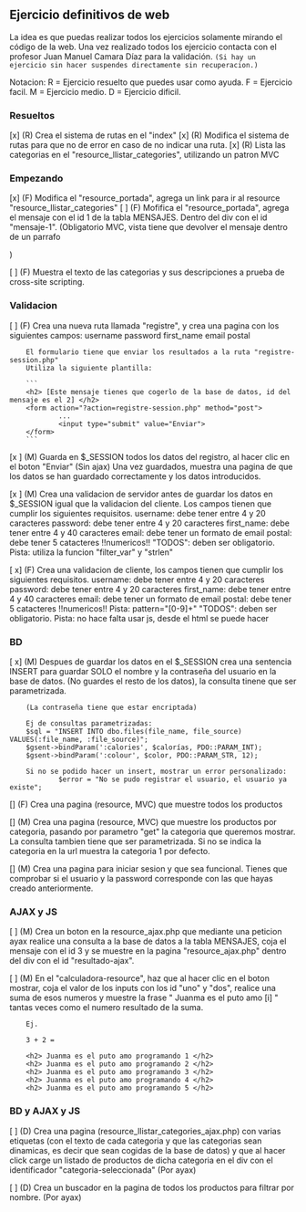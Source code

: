 ## Ejercicio definitivos de web

La idea es que puedas realizar todos los ejercicios solamente mirando el código de la web.
Una vez realizado todos los ejercicio contacta con el profesor Juan Manuel Camara Díaz para
la validación. ```(Si hay un ejercicio sin hacer suspendes directamente sin recuperacion.)```

Notacion:
    R = Ejercicio resuelto que puedes usar como ayuda.
    F = Ejercicio facil.
    M = Ejercicio medio.
    D = Ejercicio dificil.

### Resueltos

[x] (R) Crea el sistema de rutas en el "index"
[x] (R) Modifica el sistema de rutas para que no de error en caso de no indicar una ruta.
[x] (R) Lista las categorias en el "resource_llistar_categories", utilizando un patron MVC

### Empezando

[x] (F) Modifica el "resource_portada", agrega un link para ir al resource "resource_llistar_categories"
[ ] (F) Mofifica el "resource_portada", agrega el mensaje con el id 1 de la tabla MENSAJES.
        Dentro del div con el id "mensaje-1". (Obligatorio MVC, vista tiene que devolver el mensaje dentro de un parrafo <p>)

[ ] (F) Muestra el texto de las categorias y sus descripciones a prueba de cross-site scripting.

### Validacion

[ ] (F) Crea una nueva ruta llamada "registre", y crea una pagina con los siguientes campos:
        username
        password
        first_name
        email
        postal

        El formulario tiene que enviar los resultados a la ruta "registre-session.php"
        Utiliza la siguiente plantilla:

        ```
        <h2> [Este mensaje tienes que cogerlo de la base de datos, id del mensaje es el 2] </h2>
        <form action="?action=registre-session.php" method="post">
                ...
                <input type="submit" value="Enviar">
        </form>
        ```

[x ] (M) Guarda en $_SESSION todos los datos del registro, al hacer clic en el boton "Enviar" (Sin ajax)
        Una vez guardados, muestra una pagina de que los datos se han guardado correctamente y los datos introducidos.

[x ] (M) Crea una validacion de servidor antes de guardar los datos en $_SESSION igual que la validacion del cliente.
        Los campos tienen que cumplir los siguientes requisitos.
                username: debe tener entre 4 y 20 caracteres
                password: debe tener entre 4 y 20 caracteres
                first_name: debe tener entre 4 y 40 caracteres
                email: debe tener un formato de email
                postal: debe tener 5 catacteres !!numericos!!
                "TODOS": deben ser obligatorio.
        Pista: utiliza la funcion "filter_var" y "strlen"

[ x] (F) Crea una validacion de cliente, los campos tienen que cumplir los siguientes requisitos.
        username: debe tener entre 4 y 20 caracteres
        password: debe tener entre 4 y 20 caracteres
        first_name: debe tener entre 4 y 40 caracteres
        email: debe tener un formato de email
        postal: debe tener 5 catacteres !!numericos!! Pista: pattern="[0-9]+"
        "TODOS": deben ser obligatorio.
        Pista: no hace falta usar js, desde el html se puede hacer
        
### BD

[ x] (M) Despues de guardar los datos en el $_SESSION crea una sentencia INSERT para guardar SOLO el nombre y la
        contraseña del usuario en la base de datos. (No guardes el resto de los datos), la consulta tinene que ser parametrizada.

        (La contraseña tiene que estar encriptada)

        Ej de consultas parametrizadas:
        $sql = "INSERT INTO dbo.files(file_name, file_source) VALUES(:file_name, :file_source)";
        $gsent->bindParam(':calories', $calorías, PDO::PARAM_INT);
        $gsent->bindParam(':colour', $color, PDO::PARAM_STR, 12);

        Si no se podido hacer un insert, mostrar un error personalizado:
                $error = "No se pudo registrar el usuario, el usuario ya existe";

[] (F) Crea una pagina (resource, MVC) que muestre todos los productos

[] (M) Crea una pagina (resource, MVC) que muestre los productos por categoria, pasando por parametro "get" la categoria que queremos mostrar.
        La consulta tambien tiene que ser parametrizada. Si no se indica la categoria en la url muestra la categoria 1 por defecto.

[] (M) Crea una pagina para iniciar sesion y que sea funcional. Tienes que comprobar si el usuario y la password corresponde con las
        que hayas creado anteriormente.

### AJAX y JS

[ ] (M) Crea un boton en la resource_ajax.php que mediante una peticion ayax realice una consulta a la base de datos a la tabla MENSAJES,
        coja el mensaje con el id 3 y se muestre en la pagina "resource_ajax.php" dentro del div con el id "resultado-ajax".

[ ] (M) En el "calculadora-resource", haz que al hacer clic en el boton mostrar, coja el valor de los inputs con los id "uno" y
        "dos", realice una suma de esos numeros y muestre la frase " Juanma es el puto amo [i] " tantas veces como el numero resultado
        de la suma.

        Ej.

        3 + 2 = 

        <h2> Juanma es el puto amo programando 1 </h2>
        <h2> Juanma es el puto amo programando 2 </h2>
        <h2> Juanma es el puto amo programando 3 </h2>
        <h2> Juanma es el puto amo programando 4 </h2>
        <h2> Juanma es el puto amo programando 5 </h2>

### BD y AJAX y JS

[ ] (D) Crea una pagina (resource_llistar_categories_ajax.php) con varias etiquetas <a> (con el texto de cada categoria y que las categorias sean dinamicas, es decir que sean cogidas de la base de datos) y que al hacer click carge un listado de productos de dicha categoria en el div con el identificador "categoria-seleccionada" (Por ayax)

[ ] (D) Crea un buscador en la pagina de todos los productos para filtrar por nombre. (Por ayax)